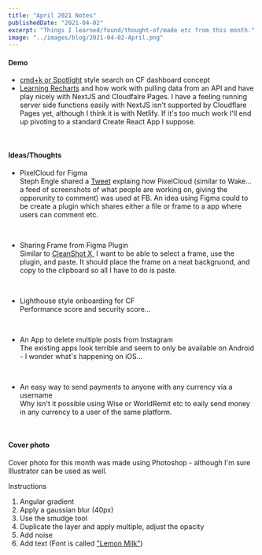 ```yaml
---
title: "April 2021 Notes"
publishedDate: "2021-04-02"
excerpt: "Things I learned/found/thought-of/made etc from this month."
image: "../images/blog/2021-04-02-April.png"
---
```


#### Demo

- <a href="https://cf-2021.syeef.design" target="_blank">cmd+k or Spotlight</a> style search on CF dashboard concept
- <a href="https://syeef.design/charts" target="_blank">Learning Recharts</a> and how work with pulling data from an API and have play nicely with NextJS and Cloudfalre Pages. I have a feeling running server side functions easily with NextJS isn't supported by Cloudflare Pages yet, although I think it is with Netlify. If it's too much work I'll end up pivoting to a standard Create React App I suppose.

</br>

#### Ideas/Thoughts

- PixelCloud for Figma\
   Steph Engle shared a [Tweet](https://twitter.com/Soengle/status/1378046573351858178) explaing how PixelCloud (similar to Wake... a feed of screenshots of what people are working on, giving the opporunity to comment) was used at FB. An idea using Figma could to be create a plugin which shares either a file or frame to a app where users can comment etc.

</br>

- Sharing Frame from Figma Plugin\
   Similar to [CleanShot X](https://cleanshot.com/), I want to be able to select a frame, use the plugin, and paste. It should place the frame on a neat backgruond, and copy to the clipboard so all I have to do is paste.

</br>

- Lighthouse style onboarding for CF\
  Performance score and security score...

</br>

- An App to delete multiple posts from Instagram\
  The existing apps look terrible and seem to only be available on Android - I wonder what's happening on iOS...

</br>

- An easy way to send payments to anyone with any currency via a username\
  Why isn't it possible using Wise or WorldRemit etc to eaily send money in any currency to a user of the same platform.

</br>

#### Cover photo

Cover photo for this month was made using Photoshop - although I'm sure Illustrator can be used as well.

Instructions

1. Angular gradient
2. Apply a gaussian blur (40px)
3. Use the smudge tool
4. Duplicate the layer and apply multiple, adjust the opacity
5. Add noise
6. Add text (Font is called ["Lemon Milk"](https://www.dafont.com/lemon-milk.font))
